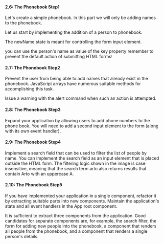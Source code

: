 #### 2.6: The Phonebook Step1

Let's create a simple phonebook. In this part we will only be adding names to the phonebook.

Let us start by implementing the addition of a person to phonebook.

The newName state is meant for controlling the form input element.

you can use the person's name as value of the key property
remember to prevent the default action of submitting HTML forms!

#### 2.7: The Phonebook Step2

Prevent the user from being able to add names that already exist in the phonebook. JavaScript arrays have numerous suitable methods for accomplishing this task.

Issue a warning with the alert command when such an action is attempted.

#### 2.8: The Phonebook Step3

Expand your application by allowing users to add phone numbers to the phone book. You will need to add a second input element to the form (along with its own event handler).

#### 2.9: The Phonebook Step4

Implement a search field that can be used to filter the list of people by name.
You can implement the search field as an input element that is placed outside the HTML form. The filtering logic shown in the image is case insensitive, meaning that the search term arto also returns results that contain Arto with an uppercase A.

#### 2.10: The Phonebook Step5

If you have implemented your application in a single component, refactor it by extracting suitable parts into new components. Maintain the application's state and all event handlers in the App root component.

It is sufficient to extract three components from the application. Good candidates for separate components are, for example, the search filter, the form for adding new people into the phonebook, a component that renders all people from the phonebook, and a component that renders a single person's details.
